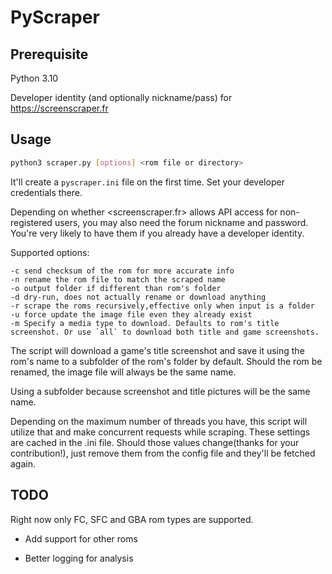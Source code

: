 # PyScraper

## Prerequisite

Python 3.10

Developer identity (and optionally nickname/pass) for <https://screenscraper.fr>

## Usage

```bash
python3 scraper.py [options] <rom file or directory>
```

It'll create a `pyscraper.ini` file on the first time. Set your developer credentials there.

Depending on whether <screenscraper.fr> allows API access for non-registered users, you may also need the forum nickname and password. You're very likely to have them if you already have a developer identity.

Supported options:

```text
-c send checksum of the rom for more accurate info
-n rename the rom file to match the scraped name
-o output folder if different than rom's folder
-d dry-run, does not actually rename or download anything
-r scrape the roms recursively,effective only when input is a folder
-u force update the image file even they already exist
-m Specify a media type to download. Defaults to rom's title screenshot. Or use `all` to download both title and game screenshots.
```

The script will download a game's title screenshot and save it using the rom's name to a subfolder of the rom's folder by default. Should the rom be renamed, the image file will always be the same name.

Using a subfolder because screenshot and title pictures will be the same name.

Depending on the maximum number of threads you have, this script will utilize that and make concurrent requests while scraping. These settings are cached in the .ini file. Should those values change(thanks for your contribution!), just remove them from the config file and they'll be fetched again.

## TODO

Right now only FC, SFC and GBA rom types are supported.

* Add support for other roms

* Better logging for analysis
